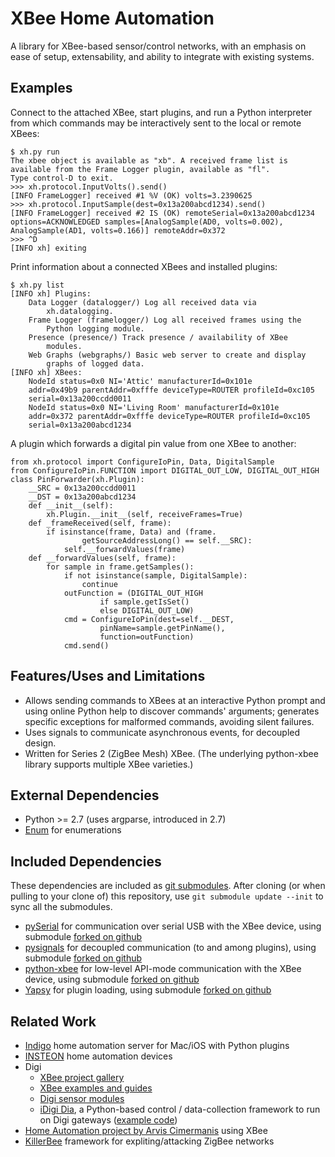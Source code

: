 XBee Home Automation
====================

A library for XBee-based sensor/control networks, with an emphasis on ease of setup, extensability, and ability to integrate with existing systems.


Examples
--------

Connect to the attached XBee, start plugins, and run a Python interpreter from which commands may be interactively sent to the local or remote XBees:

	$ xh.py run
	The xbee object is available as "xb". A received frame list is
	available from the Frame Logger plugin, available as "fl".
	Type control-D to exit.
	>>> xh.protocol.InputVolts().send()
	[INFO FrameLogger] received #1 %V (OK) volts=3.2390625
	>>> xh.protocol.InputSample(dest=0x13a200abcd1234).send()
	[INFO FrameLogger] received #2 IS (OK) remoteSerial=0x13a200abcd1234
	options=ACKNOWLEDGED samples=[AnalogSample(AD0, volts=0.002),
	AnalogSample(AD1, volts=0.166)] remoteAddr=0x372
	>>> ^D
	[INFO xh] exiting

Print information about a connected XBees and installed plugins:

	$ xh.py list
	[INFO xh] Plugins:
		Data Logger (datalogger/) Log all received data via
			xh.datalogging.
		Frame Logger (framelogger/) Log all received frames using the
			Python logging module.
		Presence (presence/) Track presence / availability of XBee
			modules.
		Web Graphs (webgraphs/) Basic web server to create and display
			graphs of logged data.
	[INFO xh] XBees:
		NodeId status=0x0 NI='Attic' manufacturerId=0x101e
		addr=0x49b9 parentAddr=0xfffe deviceType=ROUTER profileId=0xc105
		serial=0x13a200ccdd0011
		NodeId status=0x0 NI='Living Room' manufacturerId=0x101e
		addr=0x372 parentAddr=0xfffe deviceType=ROUTER profileId=0xc105
		serial=0x13a200abcd1234

A plugin which forwards a digital pin value from one XBee to another:

	from xh.protocol import ConfigureIoPin, Data, DigitalSample
	from ConfigureIoPin.FUNCTION import DIGITAL_OUT_LOW, DIGITAL_OUT_HIGH
	class PinForwarder(xh.Plugin):
		__SRC = 0x13a200ccdd0011
		__DST = 0x13a200abcd1234
		def __init__(self):
			xh.Plugin.__init__(self, receiveFrames=True)
		def _frameReceived(self, frame):
			if isinstance(frame, Data) and (frame.
					getSourceAddressLong() == self.__SRC):
				self.__forwardValues(frame)
		def __forwardValues(self, frame):
			for sample in frame.getSamples():
				if not isinstance(sample, DigitalSample):
					continue
				outFunction = (DIGITAL_OUT_HIGH
						if sample.getIsSet()
						else DIGITAL_OUT_LOW)
				cmd = ConfigureIoPin(dest=self.__DEST,
						pinName=sample.getPinName(),
						function=outFunction)
				cmd.send()


Features/Uses and Limitations
-----------------------------

* Allows sending commands to XBees at an interactive Python prompt and using online Python help to discover commands' arguments; generates specific exceptions for malformed commands, avoiding silent failures.
* Uses signals to communicate asynchronous events, for decoupled design.
* Written for Series 2 (ZigBee Mesh) XBee. (The underlying python-xbee library supports multiple XBee varieties.)


External Dependencies
---------------------

* Python >= 2.7 (uses argparse, introduced in 2.7)
* [Enum](http://pypi.python.org/pypi/enum/) for enumerations


Included Dependencies
---------------------

These dependencies are included as [git submodules](http://git-scm.com/book/en/Git-Tools-Submodules). After cloning (or when pulling to your clone of) this repository, use `git submodule update --init` to sync all the submodules.

* [pySerial](http://pyserial.sourceforge.net/) for communication over serial USB with the XBee device, using submodule [forked on github](https://github.com/makerbot/pyserial)
* [pysignals](https://github.com/theojulienne/PySignals) for decoupled communication (to and among plugins), using submodule [forked on github](https://github.com/markfickett/PySignals)
* [python-xbee](http://code.google.com/p/python-xbee/downloads/list) for low-level API-mode communication with the XBee device, using submodule [forked on github](https://github.com/markfickett/python-xbee)
* [Yapsy](http://sourceforge.net/projects/yapsy/) for plugin loading, using submodule [forked on github](https://github.com/markfickett/yapsy)


Related Work
------------
* [Indigo](http://www.perceptiveautomation.com/indigo/index.html) home automation server for Mac/iOS with Python plugins
* [INSTEON](http://www.insteon.net/products-home.html) home automation devices
* Digi
    * [XBee project gallery](http://www.idigi.com/blog/community/xbee-project-gallery/)
    * [XBee examples and guides](http://examples.digi.com/)
    * [Digi sensor modules](http://www.digi.com/wiki/developer/index.php/XBee_Sensors)
    * [iDigi Dia](http://www.digi.com/wiki/developer/index.php/IDigi_Dia_Wiki), a Python-based control / data-collection framework to run on Digi gateways ([example code](http://www.digi.com/wiki/developer/index.php/Google_Gadget_LTH_Sensor_Example))
* [Home Automation project by Arvis Cimermanis](http://www.arvisc.info/) using XBee
* [KillerBee](http://code.google.com/p/killerbee/) framework for expliting/attacking ZigBee networks
